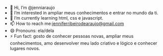 - 👋 Hi, I’m @jenniaraujo
- 👀 I’m interested in ampliar meus conhecimentos e entrar no mundo da ti.
- 🌱 I’m currently learning html, css e javascript.
- 📫 How to reach me:jenniferribeirodearaujo@gmail.com
- 😄 Pronouns: ela/dela
- ⚡ Fun fact: gosto de conhecer pessoas novas, ampliar meus conhecimentos, amo desenvolver meu lado criativo e lógico e conhecer lugares novos.

<!---
jenniaraujo/jenniaraujo is a ✨ special ✨ repository because its `README.md` (this file) appears on your GitHub profile.
You can click the Preview link to take a look at your changes.
--->
